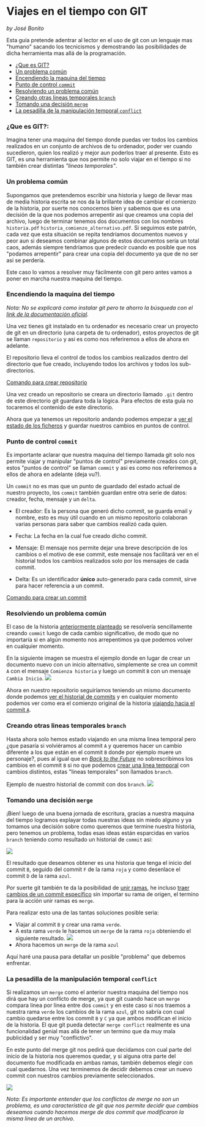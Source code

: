 # Viajes en el tiempo con GIT

_by José Bonito_

Esta guía pretende adentrar al lector en el uso de git con un lenguaje mas "humano" sacando los tecnicismos y demostrando las posibilidades de dicha herramienta mas allá de la programación.

- [¿Que es GIT?](#que-es-git)
- [Un problema común](#un-problema-común)
- [Encendiendo la maquina del tiempo](#encendiendo-la-maquina-del-tiempo)
- [Punto de control `commit`](#punto-de-control-commit)
- [Resolviendo un problema común](#resolviendo-un-problema-común)
- [Creando otras lineas temporales `branch`](#creando-otras-lineas-temporales-branch)
- [Tomando una decisión `merge`](#tomando-una-decisión-merge)
- [La pesadilla de la manipulación temporal `conflict`](#la-pesadilla-de-la-manipulación-temporal-conflict)

### ¿Que es GIT?:

Imagina tener una maquina del tiempo donde puedas ver todos los cambios realizados en un conjunto de archivos de tu ordenador, poder ver cuando sucedieron, quien los realizó y mejor aun poderlos traer al presente. Esto es GIT, es una herramienta que nos permite no solo viajar en el tiempo si no también crear distintas _"lineas temporales"_.

### Un problema común

Supongamos que pretendemos escribir una historia y luego de llevar mas de media historia escrita se nos da la brillante idea de cambiar el comienzo de la historia, por suerte nos conocemos bien y sabemos que es una decisión de la que nos podemos arrepentir asi que creamos una copia del archivo, luego de terminar tenemos dos documentos con los nombres `historia.pdf` `historia_comienzo_alternativo.pdf`. Si seguimos este patrón, cada vez que esta situación se repita tendríamos documentos nuevos y peor aun si deseamos combinar algunos de estos documentos seria un total caos, además siempre tendríamos que predecir cuando es posible que nos "podamos arrepentir" para crear una copia del documento ya que de no ser asi se perdería.

Este caso lo vamos a resolver muy fácilmente con git pero antes vamos a poner en marcha nuestra maquina del tiempo.

### Encendiendo la maquina del tiempo

_Nota: No se explicará como instalar git pero te ahorro la búsqueda con el [link de la documentación oficial](https://git-scm.com/book/es/v1/Empezando-Instalando-Git)._

Una vez tienes git instalado en tu ordenador es necesario crear un proyecto de git en un directorio (una carpeta de tu ordenador), estos proyectos de git se llaman `repositorio` y asi es como nos referiremos a ellos de ahora en adelante.

El repositorio lleva el control de todos los cambios realizados dentro del directorio que fue creado, incluyendo todos los archivos y todos los sub-directorios.

[Comando para crear repositorio](COMMANDS.md#crear-el-repositorio-git-init-ruta)

Una vez creado un repositorio se creara un directorio llamado `.git` dentro de este directorio git guardara toda la lógica. Para efectos de esta guía no tocaremos el contenido de este directorio.

Ahora que ya tenemos un repositorio andando podemos empezar a [ver el estado de los ficheros](COMMANDS.md#ver-el-estado-de-los-ficheros-git-status) y guardar nuestros cambios en puntos de control.

### Punto de control `commit`

Es importante aclarar que nuestra maquina del tiempo llamada git solo nos permite viajar y manipular "puntos de control" previamente creados con git, estos "puntos de control" se llaman `commit` y asi es como nos referiremos a ellos de ahora en adelante (deja vu?).

Un `commit` no es mas que un punto de guardado del estado actual de nuestro proyecto, los `commit` también guardan entre otra serie de datos: creador, fecha, mensaje y un `delta`.

- El creador: Es la persona que generó dicho commit, se guarda email y nombre, esto es muy útil cuando en un mismo repositorio colaboran varias personas para saber que cambios realizó cada quien.

- Fecha: La fecha en la cual fue creado dicho commit.

- Mensaje: El mensaje nos permite dejar una breve descripción de los cambios o el motivo de ese commit, este mensaje nos facilitará ver en el historial todos los cambios realizados solo por los mensajes de cada commit.

- Delta: Es un identificador **único** auto-generado para cada commit, sirve para hacer referencia a un commit.

[Comando para crear un commit](COMMANDS.md#crear-un-commit-git-commit-m-mensaje-del-commit)

### Resolviendo un problema común

El caso de la historia [anteriormente planteado](#un-problema-común) se resolvería sencillamente creando `commit` luego de cada cambio significativo, de modo que no importaría si en algún momento nos arrepentimos ya que podemos volver en cualquier momento.

En la siguiente imagen se muestra el ejemplo donde en lugar de crear un documento nuevo con un inicio alternativo, simplemente se crea un commit `A` con el mensaje `Comienza historia` y luego un commit `B` con un mensaje `Cambia Inicio`.
![](./images/inicio-alternativo.png)

Ahora en nuestro repositorio seguiríamos teniendo un mismo documento donde podemos [ver el historial de commits](COMMANDS.md#ver-historial-de-commits-git-log) y en cualquier momento podemos ver como era el comienzo original de la historia [viajando hacia el commit `A`](COMMANDS.md#viajando-entre-commits-git-checkout-nombre-branch-o-delta-commit).

### Creando otras lineas temporales `branch`

Hasta ahora solo hemos estado viajando en una misma linea temporal pero ¿que pasaría si volviéramos al commit `A` y queremos hacer un cambio diferente a los que están en el commit `B` donde por ejemplo muere un personaje?, pues al igual que en _[Back to the Future](https://es.wikipedia.org/wiki/Back_to_the_Future)_ no sobrescribimos los cambios en el commit `B` si no que podemos [crear una linea temporal](COMMANDS.md#crear-rama-git-checkout-b-nombre-rama-nueva) con cambios distintos, estas "lineas temporales" son llamados `branch`.

Ejemplo de nuestro historial de commit con dos `branch`.
![](./images/inicio-muere-john.png)

### Tomando una decisión `merge`

¡Bien! luego de una buena jornada de escritura, gracias a nuestra maquina del tiempo logramos explayar todas nuestras ideas sin miedo alguno y ya tomamos una decisión sobre como queremos que termine nuestra historia, pero tenemos un problema, todas esas ideas están esparcidas en varios `branch` teniendo como resultado un historial de `commit` asi:

![](./images/lineas-temporales.png)

El resultado que deseamos obtener es una historia que tenga el inicio del commit `B`, seguido del commit `F` de la rama `roja` y como desenlace el commit `D` de la rama `azul`.

Por suerte git también te da la posibilidad de [unir ramas](COMMANDS.md#unir-ramas-git-merge-rama-a-unir), he incluso [traer cambios de un commit especifico](#traer-ficheros-de-otra-rama-o-commit-git-checkout-nombre-branch-o-delta-commit-fichero-o-directorio) sin importar su rama de origen, el termino para la acción unir ramas es `merge`.

Para realizar esto una de las tantas soluciones posible seria:

- Viajar al commit `B` y crear una rama `verde`.
- A esta rama `verde` le hacemos un `merge` de la rama `roja` obteniendo el siguiente resultado.
  ![](./images/lineas-temporales-final.png)
- Ahora hacemos un `merge` de la rama `azul`

Aquí haré una pausa para detallar un posible "problema" que debemos enfrentar.

### La pesadilla de la manipulación temporal `conflict`

Si realizamos un `merge` como el anterior nuestra maquina del tiempo nos dirá que hay un conflicto de merge, ya que git cuando hace un `merge` compara linea por linea entre dos `commit` y en este caso si nos traemos a nuestra rama `verde` los cambios de la rama `azul`, git no sabría con cual cambio quedarse entre los commit `B` y `C` ya que ambos modifican el inicio de la historia. El que git pueda detectar `merge conflict` realmente es una funcionalidad genial mas allá de tener un termino que da muy mala publicidad y ser muy "conflictivo".

En este punto del merge git nos pedirá que decidamos con cual parte del inicio de la historia nos queremos quedar, y si alguna otra parte del documento fue modificada en ambas ramas, también debemos elegir con cual quedarnos.
Una vez terminemos de decidir debemos crear un nuevo commit con nuestros cambios previamente seleccionados.

![](./images/pesadilla.png)

_Nota: Es importante entender que los conflictos de merge no son un problema, es una característica de git que nos permite decidir que cambios deseamos cuando hacemos merge de dos commit que modificaron la misma linea de un archivo._

